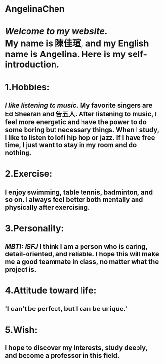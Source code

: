 # AngelinaChen
*Welcome to my website.*  
My name is 陳佳瑄, and my English name is Angelina. Here is my self-introduction. 
===
1.Hobbies:
===
*I like listening to music.* 
My favorite singers are Ed Sheeran and 告五人. 
After listening to music, I feel more energetic and have the power to do some boring but necessary things. 
When I study, I like to listen to lofi hip hop or jazz.
If I have free time, I just want to stay in my room and do nothing.
---
2.Exercise:
===
I enjoy swimming, table tennis, badminton, and so on. 
I always feel better both mentally and physically after exercising.
---
3.Personality:
===
*MBTI: ISFJ*
I think I am a person who is caring, detail-oriented, and reliable. 
I hope this will make me a good teammate in class, no matter what the project is.
---
4.Attitude toward life:
===
'I can’t be perfect, but I can be unique.'
---
5.Wish:
===
I hope to discover my interests, study deeply, and become a professor in this field.
---
